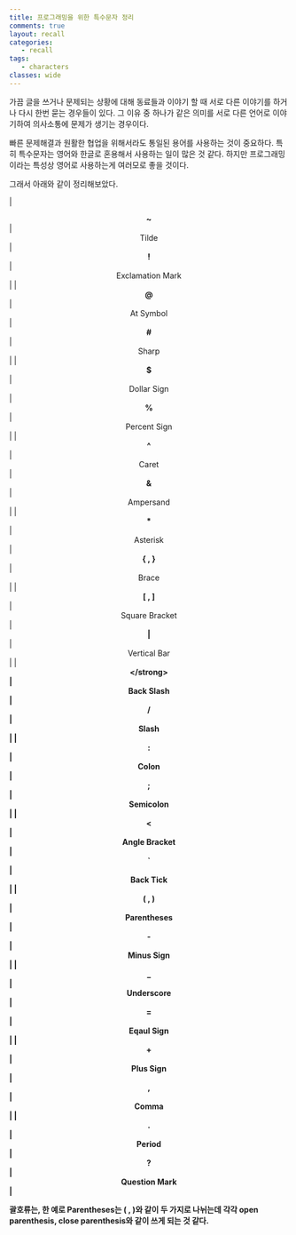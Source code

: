 ```yaml
---
title: 프로그래밍을 위한 특수문자 정리
comments: true
layout: recall
categories:
   - recall
tags:
   - characters
classes: wide
---
```


가끔 글을 쓰거나 문제되는 상황에 대해 동료들과 이야기 할 때 서로 다른 이야기를 하거나 다시 한번 묻는 경우들이 있다. 그 이유 중 하나가 같은 의미를 서로 다른 언어로 이야기하여 의사소통에 문제가 생기는 경우이다. 

빠른 문제해결과 원활한 협업을 위해서라도 통일된 용어를 사용하는 것이 중요하다. 특히 특수문자는 영어와 한글로 혼용해서 사용하는 일이 많은 것 같다. 하지만 프로그래밍이라는 특성상 영어로 사용하는게 여러모로 좋을 것이다. 

그래서 아래와 같이 정리해보았다. 

| <center><strong>~</strong></center>     |     <center>Tilde</center>      | <center><strong>!</strong></center>     | <center>Exclamation Mark</center>     |
| <center><strong>@</strong></center>     |   <center>At Symbol</center>   | <center><strong>#</strong></center>     | <center>Sharp</center>                |
| <center><strong>$</strong></center>     |  <center>Dollar Sign</center>   | <center><strong>%</strong></center>     | <center>Percent Sign</center>         |
| <center><strong>^</strong></center>     |     <center>Caret</center>      | <center><strong>&</strong></center>     | <center>Ampersand</center>            |
| <center><strong>*</strong></center>     |    <center>Asterisk</center>    | <center><strong>{ , }</strong></center> | <center>Brace</center> |
| <center><strong>[ , ]</strong></center> | <center>Square Bracket</center> | <center><strong>\|</strong></center>    | <center>Vertical Bar</center>         |
| <center><strong>\</strong></center>    |   <center>Back Slash</center>   | <center><strong>/</strong></center>     | <center>Slash</center>                |
| <center><strong>:</strong></center>     |     <center>Colon</center>      | <center><strong>;</strong></center>     | <center>Semicolon</center>           |
| <center><</center>     | <center>Angle Bracket</center>  | <center><strong>`</strong></center>     | <center>Back Tick</center>            |
| <center><strong>( , )</strong></center> |  <center>Parentheses</center>   | <center><strong>-</strong></center>     | <center>Minus Sign</center>           |
| <center><strong>_</strong></center>     |   <center>Underscore</center>   | <center><strong>=</strong></center>     | <center>Eqaul Sign</center>           |
| <center><strong>+</strong></center>     |   <center>Plus Sign</center>    | <center><strong>,</strong></center>     | <center>Comma</center>                |
| <center><strong>.</strong></center>     |     <center>Period</center>     | <center><strong>?</strong></center>     | <center>Question Mark</center>        |

괄호류는, 한 예로 Parentheses는 ( , )와 같이 두 가지로 나뉘는데 각각 open parenthesis, close parenthesis와 같이 쓰게 되는 것 같다.
